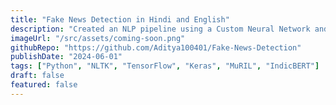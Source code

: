 ```yaml
---
title: "Fake News Detection in Hindi and English"
description: "Created an NLP pipeline using a Custom Neural Network and word embeddings, achieving 93% and 98% accuracy in detecting fake news in Hindi and English, with a custom dataset of 10,000 articles."
imageUrl: "/src/assets/coming-soon.png"
githubRepo: "https://github.com/Aditya100401/Fake-News-Detection"
publishDate: "2024-06-01"
tags: ["Python", "NLTK", "TensorFlow", "Keras", "MuRIL", "IndicBERT"]
draft: false
featured: false
---
```

